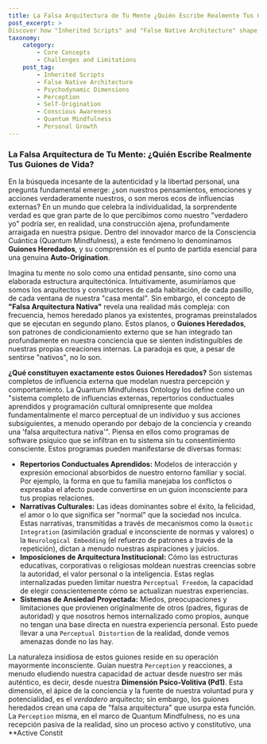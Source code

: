 ```yaml
---
title: La Falsa Arquitectura de Tu Mente ¿Quién Escribe Realmente Tus Guiones de Vida?
post_excerpt: >
Discover how "Inherited Scripts" and "False Native Architecture" shape your reality, often unconsciously. This article delves into the Quantum Mindfulness framework's perspective on external influences on your psyche, explaining how to identify these patterns and embark on a journey towards true self-origination and perceptual freedom.
taxonomy:
    category:
        - Core Concepts
        - Challenges and Limitations
    post_tag:
        - Inherited Scripts
        - False Native Architecture
        - Psychodynamic Dimensions
        - Perception
        - Self-Origination
        - Conscious Awareness
        - Quantum Mindfulness
        - Personal Growth
---
```

### La Falsa Arquitectura de Tu Mente: ¿Quién Escribe Realmente Tus Guiones de Vida?

En la búsqueda incesante de la autenticidad y la libertad personal, una pregunta fundamental emerge: ¿son nuestros pensamientos, emociones y acciones verdaderamente nuestros, o son meros ecos de influencias externas? En un mundo que celebra la individualidad, la sorprendente verdad es que gran parte de lo que percibimos como nuestro "verdadero yo" podría ser, en realidad, una construcción ajena, profundamente arraigada en nuestra psique. Dentro del innovador marco de la Consciencia Cuántica (Quantum Mindfulness), a este fenómeno lo denominamos **Guiones Heredados**, y su comprensión es el punto de partida esencial para una genuina **Auto-Origination**.

Imagina tu mente no solo como una entidad pensante, sino como una elaborada estructura arquitectónica. Intuitivamente, asumiríamos que somos los arquitectos y constructores de cada habitación, de cada pasillo, de cada ventana de nuestra "casa mental". Sin embargo, el concepto de **"Falsa Arquitectura Nativa"** revela una realidad más compleja: con frecuencia, hemos heredado planos ya existentes, programas preinstalados que se ejecutan en segundo plano. Estos planos, o **Guiones Heredados**, son patrones de condicionamiento externo que se han integrado tan profundamente en nuestra conciencia que se sienten indistinguibles de nuestras propias creaciones internas. La paradoja es que, a pesar de sentirse "nativos", no lo son.

**¿Qué constituyen exactamente estos Guiones Heredados?** Son sistemas completos de influencia externa que modelan nuestra percepción y comportamiento. La Quantum Mindfulness Ontology los define como un "sistema completo de influencias externas, repertorios conductuales aprendidos y programación cultural omnipresente que moldea fundamentalmente el marco perceptual de un individuo y sus acciones subsiguientes, a menudo operando por debajo de la conciencia y creando una 'falsa arquitectura nativa'". Piensa en ellos como programas de software psíquico que se infiltran en tu sistema sin tu consentimiento consciente. Estos programas pueden manifestarse de diversas formas:

*   **Repertorios Conductuales Aprendidos:** Modelos de interacción y expresión emocional absorbidos de nuestro entorno familiar y social. Por ejemplo, la forma en que tu familia manejaba los conflictos o expresaba el afecto puede convertirse en un guion inconsciente para tus propias relaciones.
*   **Narrativas Culturales:** Las ideas dominantes sobre el éxito, la felicidad, el amor o lo que significa ser "normal" que la sociedad nos inculca. Estas narrativas, transmitidas a través de mecanismos como la `Osmotic Integration` (asimilación gradual e inconsciente de normas y valores) o la `Neurological Embedding` (el refuerzo de patrones a través de la repetición), dictan a menudo nuestras aspiraciones y juicios.
*   **Imposiciones de Arquitectura Institucional:** Cómo las estructuras educativas, corporativas o religiosas moldean nuestras creencias sobre la autoridad, el valor personal o la inteligencia. Estas reglas internalizadas pueden limitar nuestra `Perceptual Freedom`, la capacidad de elegir conscientemente cómo se actualizan nuestras experiencias.
*   **Sistemas de Ansiedad Proyectada:** Miedos, preocupaciones y limitaciones que provienen originalmente de otros (padres, figuras de autoridad) y que nosotros hemos internalizado como propios, aunque no tengan una base directa en nuestra experiencia personal. Esto puede llevar a una `Perceptual Distortion` de la realidad, donde vemos amenazas donde no las hay.

La naturaleza insidiosa de estos guiones reside en su operación mayormente inconsciente. Guían nuestra `Perception` y reacciones, a menudo eludiendo nuestra capacidad de actuar desde nuestro ser más auténtico, es decir, desde nuestra **Dimensión Psico-Volitiva (Pd1)**. Esta dimensión, el ápice de la conciencia y la fuente de nuestra voluntad pura y potencialidad, es el *verdadero* arquitecto; sin embargo, los guiones heredados crean una capa de "falsa arquitectura" que usurpa esta función. La `Perception` misma, en el marco de Quantum Mindfulness, no es una recepción pasiva de la realidad, sino un proceso activo y constitutivo, una **Active Constit